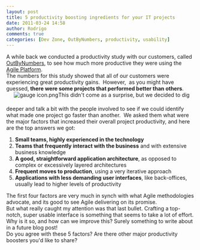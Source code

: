 ```yaml
---
layout: post
title: 5 productivity boosting ingredients for your IT projects
date: 2011-03-24 14:58
author: Rodrigo
comments: true
categories: [Dev Zone, OutByNumbers, productivity, usability]
---
```

<div>A while back we conducted a productivity study with our customers, called <a href="http://www.outsystems.com/company/news/2010/outbynumbers-agile-platform-efficiency/">OutByNumbers</a>, to see how much more productive they were using the <a href="http://www.outsystems.com/agile-platform/">Agile Platform</a>.</div>
<div></div>
<div>The numbers for this study showed that all of our customers were experiencing great productivity gains.  However,  as you might have guessed,<b> there were some projects that performed better than others</b>.<!--more--></div>
<div></div>
<div><img class="mt-image-right alignright" style="margin: 0px 0px 20px 20px;" alt="gauge icon.png" src="https://www.outsystems.com/blog/wp-content/uploads/2011/03/gauge%20icon1.png" />This didn't come as a surprise, but we decided to dig deeper and talk a bit with the people involved to see if we could identify what made one project go faster than another.  We asked them what were the major factors that increased their overall project productivity, and here are the top answers we got:</div>
<div></div>
<div>
<ol>
	<li><b>Small teams, highly experienced in the technology</b></li>
	<li><b>Teams that frequently interact with the business</b> and with extensive business knowledge</li>
	<li><b>A good, straightforward application architecture</b>, as opposed to complex or excessively layered architectures</li>
	<li><b>Frequent moves to production</b>, using a very iterative approach</li>
	<li><b>Applications with less demanding user interfaces</b>, like back-offices, usually lead to higher levels of productivity</li>
</ol>
</div>
<div>The first four factors are very much in synch with what Agile methodologies advocate, and its good to see Agile delivering on its promise.</div>
<div></div>
<div>But what really caught my attention was that last bullet. Crafting a top-notch, super usable interface is something that seems to take a lot of effort. Why is it so, and how can we improve this? Surely something to write about in a future blog post!</div>
<div></div>
<div>Do you agree with these 5 factors? Are there other major productivity boosters you'd like to share?</div>
&nbsp;

